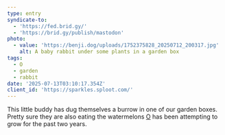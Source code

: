 ```yaml
---
type: entry
syndicate-to:
  - 'https://fed.brid.gy/'
  - 'https://brid.gy/publish/mastodon'
photo:
  - value: 'https://benji.dog/uploads/1752375828_20250712_200317.jpg'
    alt: A baby rabbit under some plants in a garden box
tags:
  - O
  - garden
  - rabbit
date: '2025-07-13T03:10:17.354Z'
client_id: 'https://sparkles.sploot.com/'
---
```

This little buddy has dug themselves a burrow in one of our garden boxes. Pretty sure they are also eating the watermelons [O](/tags/o) has been attempting to grow for the past two years.
